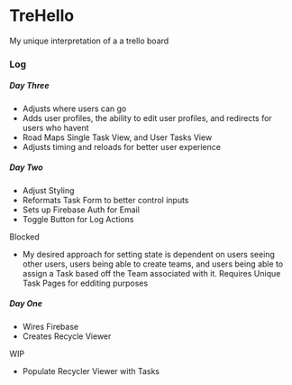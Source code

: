 # TreHello
My unique interpretation of a a trello board

### Log

##### Day Three
* Adjusts where users can go
* Adds user profiles, the ability to edit user profiles, and redirects for users who havent
* Road Maps Single Task View, and User Tasks View
* Adjusts timing and reloads for better user experience

##### Day Two
* Adjust Styling
* Reformats Task Form to better control inputs
* Sets up Firebase Auth for Email
* Toggle Button for Log Actions

Blocked
* My desired approach for setting state is dependent on users seeing other users, users being able to create teams, and users being able to assign a Task based off the Team associated with it. Requires Unique Task Pages for edditing purposes

##### Day One
* Wires Firebase
* Creates Recycle Viewer

WIP
* Populate Recycler Viewer with Tasks

